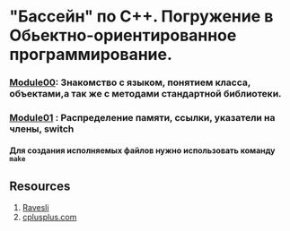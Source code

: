 # "Бассейн" по С++. Погружение в Обьектно-ориентированное программирование.

### [Module00](https://github.com/odgigodji/CPP/tree/master/CPP00): Знакомство с языком, понятием класса, объектами,а так же с методами стандартной библиотеки.

### [Module01](https://github.com/odgigodji/CPP/tree/master/CPP01) : Распределение памяти, ссылки, указатели на члены, switch

#### Для создания исполняемых файлов нужно использовать команду `make`

## Resources
1. [Ravesli](https://ravesli.com/uroki-cpp/)
2. [cplusplus.com](https://www.cplusplus.com/)
